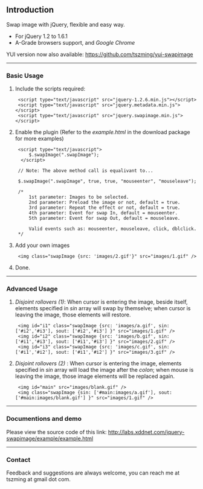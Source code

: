 Introduction
----------------

Swap image with jQuery, flexible and easy way.

 * For jQuery 1.2 to 1.6.1
 * A-Grade browsers support, and *Google Chrome* 

YUI version now also available:  https://github.com/tszming/yui-swapimage</strong>

----
### Basic Usage

1. Include the scripts required:
      
        <script type="text/javascript" src="jquery-1.2.6.min.js"></script>
        <script type="text/javascript" src="jquery.metadata.min.js"></script>
        <script type="text/javascript" src="jquery.swapimage.min.js"></script>
   
2. Enable the plugin (Refer to the *example.html* in the download package for more examples)

        <script type="text/javascript">
            $.swapImage(".swapImage");    
         </script>

        // Note: The above method call is equalivant to...

        $.swapImage(".swapImage", true, true, "mouseenter", "mouseleave");
        
        /*
            1st parameter: Images to be selected.
            2nd parameter: Preload the image or not, default = true.
            3rd parameter: Repeat the effect or not, default = true.
            4th parameter: Event for swap In, default = mouseenter.
            5th parameter: Event for swap Out, default = mouseleave.
        
            Valid events such as: mouseenter, mouseleave, click, dblclick.
        */

3. Add your own images

        <img class="swapImage {src: 'images/2.gif'}" src="images/1.gif" />

4. Done.

----
### Advanced Usage

1. *Disjoint rollovers (1)*: When cursor is entering the image, beside itself, elements specified in *sin* array will swap by themselve; when cursor is leaving the image, those elements will restore.  

        <img id="i1" class="swapImage {src: 'images/a.gif', sin: ['#i2','#i3'], sout: ['#i2','#i3'] }" src="images/1.gif" />
        <img id="i2" class="swapImage {src: 'images/b.gif', sin: ['#i1','#i3'], sout: ['#i1','#i3'] }" src="images/2.gif" />
        <img id="i3" class="swapImage {src: 'images/c.gif', sin: ['#i1','#i2'], sout: ['#i1','#i2'] }" src="images/3.gif" />

2. *Disjoint rollovers (2)* : When cursor is entering the image, elements specified in *sin* array will load the image after the *colon*; when mouse is leaving the image, those image elements will be replaced again.  

        <img id="main" src="images/blank.gif" />
        <img class="swapImage {sin: ['#main:images/a.gif'], sout: ['#main:images/blank.gif'] }" src="images/1.gif" />
        
----
### Documentions and demo

Please view the source code of this link: http://labs.xddnet.com/jquery-swapimage/example/example.html

----
### Contact

Feedback and suggestions are always welcome, you can reach me at tszming at gmail dot com.    
